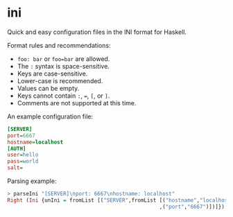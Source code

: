 ini
=====

Quick and easy configuration files in the INI format for Haskell.

Format rules and recommendations:

* `foo: bar` or `foo=bar` are allowed.
* The `:` syntax is space-sensitive.
* Keys are case-sensitive.
* Lower-case is recommended.
* Values can be empty.
* Keys cannot contain `:`, `=`, `[`, or `]`.
* Comments are not supported at this time.

An example configuration file:

``` ini
[SERVER]
port=6667
hostname=localhost
[AUTH]
user=hello
pass=world
salt=
```

Parsing example:

``` haskell
> parseIni "[SERVER]\nport: 6667\nhostname: localhost"
Right (Ini {unIni = fromList [("SERVER",fromList [("hostname","localhost")
                                                 ,("port","6667")])]})
```

